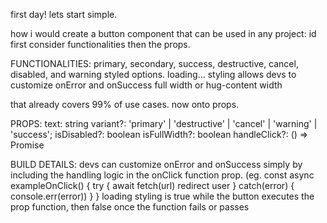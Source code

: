 first day! lets start simple.

how i would create a button component that can be used in any project:
id first consider functionalities then the props.

FUNCTIONALITIES:
primary, secondary, success, destructive, cancel, disabled, and warning styled options.
loading... styling
allows devs to customize onError and onSuccess
full width or hug-content width

that already covers 99% of use cases. now onto props.

PROPS:
text: string
variant?: 'primary' | 'destructive' | 'cancel' | 'warning' | 'success';
isDisabled?: boolean
isFullWidth?: boolean
handleClick?: () => Promise<void>

BUILD DETAILS:
devs can customize onError and onSuccess simply by including the handling logic in the onClick function prop. (eg.
const async exampleOnClick() {
    try {
        await fetch(url)
        redirect user
    } catch(error) {
        console.err(error))
    }
}
loading styling is true while the button executes the prop function, then false once the function fails or passes